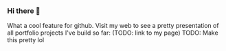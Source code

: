 ### Hi there 👋
What a cool feature for github. 
Visit my web to see a pretty presentation of all portfolio projects I've build so far:
(TODO: link to my page)
TODO: Make this pretty lol

<!--![Screenshot from 2022-12-06 13-51-05](https://user-images.githubusercontent.com/88899281/205917597-d87879d8-12e4-4114-949a-c47659474c99.png)

**CarlosAlegreUr/CarlosAlegreUr** is a ✨ _special_ ✨ repository because its `README.md` (this file) appears on your GitHub profile.

Here are some ideas to get you started:

- 🔭 I’m currently working on ...
- 🌱 I’m currently learning ...
- 👯 I’m looking to collaborate on ...
- 🤔 I’m looking for help with ...
- 💬 Ask me about ...
- 📫 How to reach me: ...
- 😄 Pronouns: ...
- ⚡ Fun fact: ...
-->
